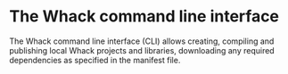 # The Whack command line interface

The Whack command line interface (CLI) allows creating, compiling and publishing local Whack projects and libraries, downloading any required dependencies as specified in the manifest file.